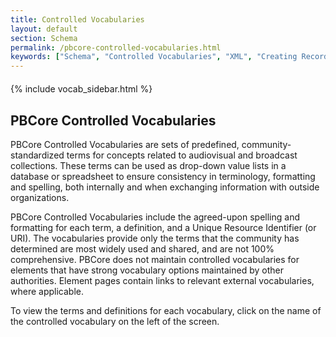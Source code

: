 ```yaml
---
title: Controlled Vocabularies
layout: default
section: Schema
permalink: /pbcore-controlled-vocabularies.html
keywords: ["Schema", "Controlled Vocabularies", "XML", "Creating Records"]
---
```

<div class="row" style="margin-top: 4%;">
  <div class="col-md-3">
    {% include vocab_sidebar.html %}
  </div>
  <div class="col-md-9">
    <h2 class="green title bold">PBCore Controlled Vocabularies</h2>
    <p>
      PBCore Controlled Vocabularies are sets of predefined, community-standardized terms for concepts related to audiovisual and broadcast collections. These terms can be used as drop-down value lists in a database or spreadsheet to ensure consistency in terminology, formatting and spelling, both internally and when exchanging information with outside organizations.
    </p>
    <p>
      PBCore Controlled Vocabularies include the agreed-upon spelling and formatting for each term, a definition, and a Unique Resource Identifier (or URI). The vocabularies provide only the terms that the community has determined are most widely used and shared, and are not 100% comprehensive. PBCore does not maintain controlled vocabularies for elements that have strong vocabulary options maintained by other authorities. Element pages contain links to relevant external vocabularies, where applicable.
    </p>
    <p>
      To view the terms and definitions for each vocabulary, click on the name of the controlled vocabulary on the left of the screen.
    </p>
  </div>
</div>

